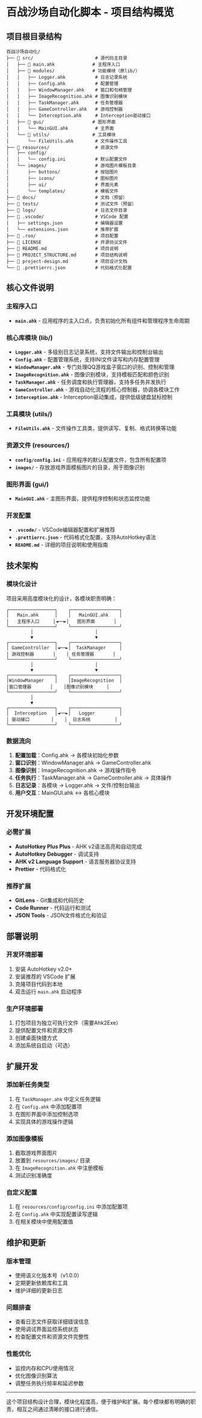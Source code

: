 # 百战沙场自动化脚本 - 项目结构概览

## 项目根目录结构

```
百战沙场自动化/
├── 📁 src/                       # 源代码主目录
│   ├── 📄 main.ahk              # 主程序入口
│   ├── 📁 modules/              # 功能模块（原lib/）
│   │   ├── Logger.ahk           # 日志记录系统
│   │   ├── Config.ahk           # 配置管理
│   │   ├── WindowManager.ahk    # 窗口和句柄管理
│   │   ├── ImageRecognition.ahk # 图像识别模块
│   │   ├── TaskManager.ahk      # 任务管理器
│   │   ├── GameController.ahk   # 游戏控制器
│   │   └── Interception.ahk     # Interception驱动接口
│   ├── 📁 gui/                  # 图形界面
│   │   └── MainGUI.ahk          # 主界面
│   └── 📁 utils/                # 工具模块
│       └── FileUtils.ahk        # 文件操作工具
├── 📁 resources/                 # 资源文件
│   ├── config/
│   │   └── config.ini           # 默认配置文件
│   └── images/                  # 游戏图片模板目录
│       ├── buttons/             # 按钮图片
│       ├── icons/               # 图标图片
│       ├── ui/                  # 界面元素
│       └── templates/           # 模板文件
├── 📁 docs/                      # 文档（预留）
├── 📁 tests/                     # 测试文件（预留）
├── 📁 logs/                      # 日志文件目录
├── 📁 .vscode/                   # VSCode 配置
│   ├── settings.json            # 编辑器设置
│   └── extensions.json          # 推荐扩展
├── 📁 .roo/                      # 项目配置
├── 📄 LICENSE                    # 开源协议文件
├── 📄 README.md                  # 项目说明
├── 📄 PROJECT_STRUCTURE.md       # 项目结构说明
├── 📄 project-design.md          # 项目设计文档
└── 📄 .prettierrc.json           # 代码格式化配置
```

## 核心文件说明

### 主程序入口
- **`main.ahk`** - 应用程序的主入口点，负责初始化所有组件和管理程序生命周期

### 核心库模块 (lib/)
- **`Logger.ahk`** - 多级别日志记录系统，支持文件输出和控制台输出
- **`Config.ahk`** - 配置管理系统，支持INI文件读写和内存配置管理
- **`WindowManager.ahk`** - 专门处理QQ游戏盒子窗口的识别、控制和管理
- **`ImageRecognition.ahk`** - 图像识别模块，支持模板匹配和颜色识别
- **`TaskManager.ahk`** - 任务调度和执行管理器，支持多任务并发执行
- **`GameController.ahk`** - 游戏自动化流程的核心控制器，协调各模块工作
- **`Interception.ahk`** - Interception驱动集成，提供低级键盘鼠标控制

### 工具模块 (utils/)
- **`FileUtils.ahk`** - 文件操作工具类，提供读写、复制、格式转换等功能

### 资源文件 (resources/)
- **`config/config.ini`** - 应用程序的默认配置文件，包含所有配置项
- **`images/`** - 存放游戏界面模板图片的目录，用于图像识别

### 图形界面 (gui/)
- **`MainGUI.ahk`** - 主图形界面，提供程序控制和状态监控功能

### 开发配置
- **`.vscode/`** - VSCode编辑器配置和扩展推荐
- **`.prettierrc.json`** - 代码格式化配置，支持AutoHotkey语法
- **`README.md`** - 详细的项目说明和使用指南

## 技术架构

### 模块化设计
项目采用高度模块化的设计，各模块职责明确：

```
┌─────────────────┐    ┌──────────────────┐
│   Main.ahk      │    │   MainGUI.ahk    │
│   主程序入口     │◄──►│   图形界面       │
└─────────────────┘    └──────────────────┘
         │                       │
         ▼                       ▼
┌─────────────────┐    ┌──────────────────┐
│ GameController  │◄──►│  TaskManager     │
│ 游戏控制器       │    │ 任务管理器       │
└─────────────────┘    └──────────────────┘
         │                       │
         ▼                       ▼
┌─────────────────┐    ┌──────────────────┐
│WindowManager    │    │ImageRecognition  │
│窗口管理器       │    │图像识别模块     │
└─────────────────┘    └──────────────────┘
         │
         ▼
┌─────────────────┐    ┌──────────────────┐
│  Interception   │◄──►│   Logger         │
│ 驱动接口        │    │  日志系统         │
└─────────────────┘    └──────────────────┘
```

### 数据流向
1. **配置加载**：Config.ahk → 各模块初始化参数
2. **窗口识别**：WindowManager.ahk → GameController.ahk
3. **图像识别**：ImageRecognition.ahk → 游戏操作指令
4. **任务执行**：TaskManager.ahk → GameController.ahk → 具体操作
5. **日志记录**：各模块 → Logger.ahk → 文件/控制台输出
6. **用户交互**：MainGUI.ahk ↔ 各核心模块

## 开发环境配置

### 必需扩展
- **AutoHotkey Plus Plus** - AHK v2语法高亮和自动完成
- **AutoHotkey Debugger** - 调试支持
- **AHK v2 Language Support** - 语言服务器协议支持
- **Prettier** - 代码格式化

### 推荐扩展
- **GitLens** - Git集成和代码历史
- **Code Runner** - 代码运行和测试
- **JSON Tools** - JSON文件格式化和验证

## 部署说明

### 开发环境部署
1. 安装 AutoHotkey v2.0+
2. 安装推荐的 VSCode 扩展
3. 克隆项目代码到本地
4. 双击运行 `main.ahk` 启动程序

### 生产环境部署
1. 打包项目为独立可执行文件（需要Ahk2Exe）
2. 提供配置文件和资源文件
3. 创建桌面快捷方式
4. 添加系统自启动（可选）

## 扩展开发

### 添加新任务类型
1. 在 `TaskManager.ahk` 中定义任务逻辑
2. 在 `Config.ahk` 中添加配置项
3. 在图形界面中添加控制选项
4. 实现具体的游戏操作逻辑

### 添加图像模板
1. 截取游戏界面图片
2. 放置到 `resources/images/` 目录
3. 在 `ImageRecognition.ahk` 中注册模板
4. 测试识别准确度

### 自定义配置
1. 在 `resources/config/config.ini` 中添加配置项
2. 在 `Config.ahk` 中实现配置读写逻辑
3. 在相关模块中使用配置值

## 维护和更新

### 版本管理
- 使用语义化版本号（v1.0.0）
- 定期更新依赖库和工具
- 维护详细的更新日志

### 问题排查
- 查看日志文件获取详细错误信息
- 使用调试界面监控系统状态
- 检查配置文件和资源文件完整性

### 性能优化
- 监控内存和CPU使用情况
- 优化图像识别算法
- 调整任务执行频率和延迟参数

---

这个项目结构设计合理，模块化程度高，便于维护和扩展。每个模块都有明确的职责，相互之间通过清晰的接口进行通信。